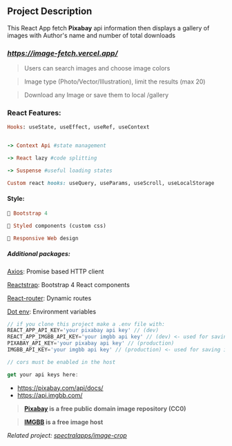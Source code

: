 ## Project Description

This React App fetch **Pixabay** api information then displays a gallery of images with Author's name and number of total downloads

### _https://image-fetch.vercel.app/_

> Users can search images and choose image colors

> Image type (Photo/Vector/Illustration), limit the results (max 20)

> Download any Image or save them to local /gallery

### React Features:

```rb
Hooks: useState, useEffect, useRef, useContext


-> Context Api #state management

-> React lazy #code splitting

-> Suspense #useful loading states

Custom react hooks: useQuery, useParams, useScroll, useLocalStorage
```

#### Style:

```rb
🔷 Bootstrap 4

💅 Styled components (custom css)

📱 Responsive Web design
```

##### Additional packages:

[Axios](https://github.com/axios/axios): Promise based HTTP client

[Reactstrap](https://reactstrap.github.io/): Bootstrap 4 React components

[React-router](https://reactrouter.com/): Dynamic routes

[Dot env](https://www.npmjs.com/package/dotenv): Environment variables

```js
// if you clone this project make a .env file with: 
REACT_APP_API_KEY='your pixabay api key' // (dev)
REACT_APP_IMGBB_API_KEY='your imgbb api key' // (dev) <- used for saving in /gallery page
PIXABAY_API_KEY='your pixabay api key' // (production)
IMGBB_API_KEY='your imgbb api key' // (production) <- used for saving in /gallery page

// cors must be enabled in the host

get your api keys here:
```

- https://pixabay.com/api/docs/
- https://api.imgbb.com/

> **[Pixabay](https://pixabay.com/) is a free public domain image repository (CC0)**

> **[IMGBB](https://imgbb.com/) is a free image host**

_Related project: [spectralapps/image-crop](https://github.com/spectralapps/image-crop)_
